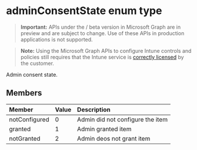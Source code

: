 ﻿# adminConsentState enum type

> **Important:** APIs under the / beta version in Microsoft Graph are in preview and are subject to change. Use of these APIs in production applications is not supported.

> **Note:** Using the Microsoft Graph APIs to configure Intune controls and policies still requires that the Intune service is [correctly licensed](https://go.microsoft.com/fwlink/?linkid=839381) by the customer.

Admin consent state.
## Members
|Member|Value|Description|
|:---|:---|:---|
|notConfigured|0|Admin did not configure the item|
|granted|1|Admin granted item|
|notGranted|2|Admin deos not grant item|











